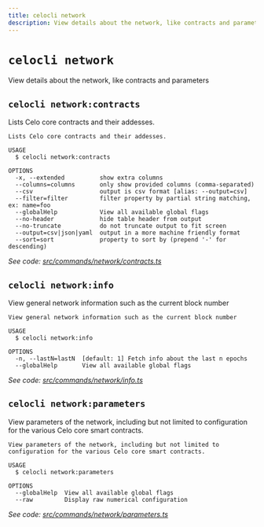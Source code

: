```yaml
---
title: celocli network
description: View details about the network, like contracts and parameters
---
```


# `celocli network`

View details about the network, like contracts and parameters

## `celocli network:contracts`

Lists Celo core contracts and their addesses.

```
Lists Celo core contracts and their addesses.

USAGE
  $ celocli network:contracts

OPTIONS
  -x, --extended          show extra columns
  --columns=columns       only show provided columns (comma-separated)
  --csv                   output is csv format [alias: --output=csv]
  --filter=filter         filter property by partial string matching, ex: name=foo
  --globalHelp            View all available global flags
  --no-header             hide table header from output
  --no-truncate           do not truncate output to fit screen
  --output=csv|json|yaml  output in a more machine friendly format
  --sort=sort             property to sort by (prepend '-' for descending)
```

_See code: [src/commands/network/contracts.ts](https://github.com/celo-org/celo-monorepo/tree/master/packages/cli/src/commands/network/contracts.ts)_

## `celocli network:info`

View general network information such as the current block number

```
View general network information such as the current block number

USAGE
  $ celocli network:info

OPTIONS
  -n, --lastN=lastN  [default: 1] Fetch info about the last n epochs
  --globalHelp       View all available global flags
```

_See code: [src/commands/network/info.ts](https://github.com/celo-org/celo-monorepo/tree/master/packages/cli/src/commands/network/info.ts)_

## `celocli network:parameters`

View parameters of the network, including but not limited to configuration for the various Celo core smart contracts.

```
View parameters of the network, including but not limited to configuration for the various Celo core smart contracts.

USAGE
  $ celocli network:parameters

OPTIONS
  --globalHelp  View all available global flags
  --raw         Display raw numerical configuration
```

_See code: [src/commands/network/parameters.ts](https://github.com/celo-org/celo-monorepo/tree/master/packages/cli/src/commands/network/parameters.ts)_
